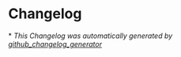 # Changelog


\* *This Changelog was automatically generated by [github_changelog_generator](https://github.com/github-changelog-generator/github-changelog-generator)*
